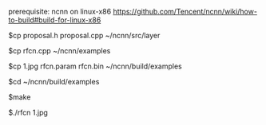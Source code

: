 
prerequisite: ncnn on linux-x86
	https://github.com/Tencent/ncnn/wiki/how-to-build#build-for-linux-x86
	
$cp proposal.h proposal.cpp ~/ncnn/src/layer

$cp rfcn.cpp ~/ncnn/examples

$cp 1.jpg rfcn.param rfcn.bin ~/ncnn/build/examples

$cd ~/ncnn/build/examples

$make

$./rfcn 1.jpg

